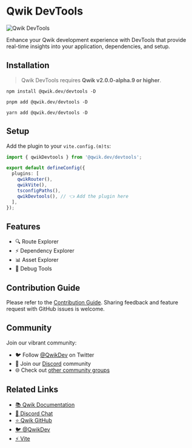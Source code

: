 # Qwik DevTools

![Qwik DevTools](https://raw.github.com/QwikDev/devtools/main/assets/screenshot.png)

Enhance your Qwik development experience with DevTools that provide real-time insights into your application, dependencies, and setup.

## Installation

> Qwik DevTools requires **Qwik v2.0.0-alpha.9 or higher**.

```shell copy
npm install @qwik.dev/devtools -D
```

```shell copy
pnpm add @qwik.dev/devtools -D
```

```shell copy
yarn add @qwik.dev/devtools -D
```

## Setup

Add the plugin to your `vite.config.(m)ts`:

```ts copy
import { qwikDevtools } from '@qwik.dev/devtools';

export default defineConfig({
  plugins: [
    qwikRouter(),
    qwikVite(),
    tsconfigPaths(),
    qwikDevtools(), // 👈 Add the plugin here
  ],
});
```

## Features

- 🔍 Route Explorer
- ⚡️ Dependency Explorer
- 📊 Asset Explorer
- 🐞 Debug Tools

## Contribution Guide

Please refer to the [Contribution Guide](./CONTRIBUTING.md). Sharing feedback and feature request with GitHub issues is welcome.

## Community

Join our vibrant community:

- 🐦 Follow [@QwikDev](https://twitter.com/QwikDev) on Twitter
- 💬 Join our [Discord](https://qwik.dev/chat) community
- 🌐 Check out [other community groups](https://qwik.dev/ecosystem/#community)

## Related Links

- [📚 Qwik Documentation](https://qwik.dev/)
- [💬 Discord Chat](https://qwik.dev/chat)
- [⭐️ Qwik GitHub](https://github.com/QwikDev/qwik)
- [🐦 @QwikDev](https://twitter.com/QwikDev)
- [⚡️ Vite](https://vitejs.dev/)

